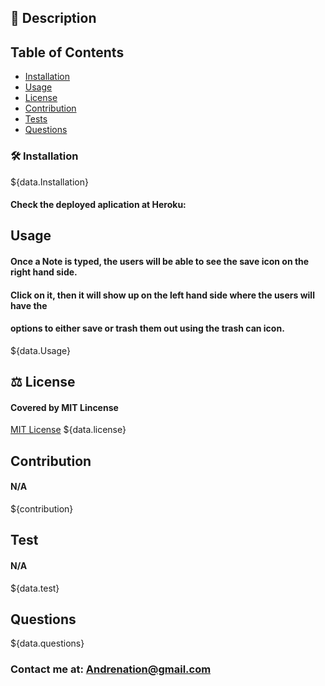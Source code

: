  ## 📖 Description

 ####

  ## Table of Contents
* [Installation](#Installation)
* [Usage](#usage)
* [License](#license)
* [Contribution](#contribution)
* [Tests](#tests)
* [Questions](#questions)

### 🛠 Installation
${data.Installation}

#### Check the deployed aplication at Heroku:  

## Usage
#### Once a Note is typed, the users will be able to see the save icon on the right hand side.
#### Click on it, then it will show up on the left hand side where the users will have the 
#### options to either save or trash them out using the trash can icon.
${data.Usage}
 
## ⚖️ License
#### Covered by MIT Lincense
[MIT License](https://opensource.org/Licenses/MIT)
${data.license}

## Contribution
#### N/A
${contribution}

## Test
#### N/A
${data.test}

## Questions
${data.questions} 
### Contact me at: Andrenation@gmail.com



